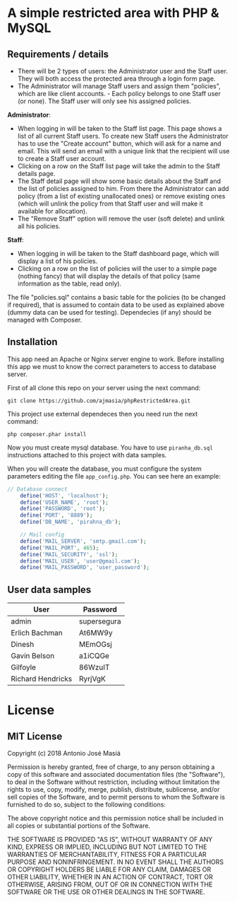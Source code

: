 # A simple restricted area with PHP & MySQL

## Requirements / details

- There will be 2 types of users: the Administrator user and the Staff user. They will both access the protected area through a login form page.
- The Administrator will manage Staff users and assign them "policies", which are like client accounts. - Each policy belongs to one Staff user (or none). The Staff user will only see his assigned policies.

**Administrator**:

- When logging in will be taken to the Staff list page. This page shows a list of all current Staff users.
  To create new Staff users the Administrator has to use the "Create account" button, which will ask for a name and email. This will send an email with a unique link that the recipient will use to create a Staff user account.
- Clicking on a row on the Staff list page will take the admin to the Staff details page.
- The Staff detail page will show some basic details about the Staff and the list of policies assigned to him. From there the Administrator can add policy (from a list of existing unallocated ones) or remove existing ones (which will unlink the policy from that Staff user and will make it available for allocation).
- The "Remove Staff" option will remove the user (soft delete) and unlink all his policies.

**Staff**:

- When logging in will be taken to the Staff dashboard page, which will display a list of his policies.
- Clicking on a row on the list of policies will the user to a simple page (nothing fancy) that will display the details of that policy (same information as the table, read only).

The file "policies.sql" contains a basic table for the policies (to be changed if required), that is assumed to contain data to be used as explained above (dummy data can be used for testing).
Dependecies (if any) should be managed with Composer.

## Installation

This app need an Apache or Nginx server engine to work. Before installing this app we must to know the correct parameters to access to database server.

First of all clone this repo on your server using the next command:

`git clone https://github.com/ajmasia/phpRestrictedArea.git`

This project use external dependeces then you need run the next command:

`php composer.phar install`

Now you must create mysql database. You have to use `piranha_db.sql` instructions attached to this project with data samples.

When you will create the database, you must configure the system parameters editing the file `app_config.php`. You can see here an example:

```php
// Database connect
    define('HOST', 'localhost');
    define('USER_NAME', 'root');
    define('PASSWORD', 'root');
    define('PORT', '8889');
    define('DB_NAME', 'pirahna_db');

    // Mail config
    define('MAIL_SERVER', 'smtp.gmail.com');
    define('MAIL_PORT', 465);
    define('MAIL_SECURITY', 'ssl');
    define('MAIL_USER', 'user@gmail.com');
    define('MAIL_PASSWORD', 'user_password');
```

## User data samples

| User              | Password    |
| ----------------- | ----------- |
| admin             | supersegura |
| Erlich Bachman    | At6MW9y     |
| Dinesh            | MEmOGsj     |
| Gavin Belson      | a1iCQGe     |
| Gilfoyle          | 86WzuIT     |
| Richard Hendricks | RyrjVgK     |

# License

## MIT License

Copyright (c) 2018 Antonio José Masiá

Permission is hereby granted, free of charge, to any person obtaining a copy of this software and associated documentation files (the "Software"), to deal in the Software without restriction, including without limitation the rights to use, copy, modify, merge, publish, distribute, sublicense, and/or sell copies of the Software, and to permit persons to whom the Software is furnished to do so, subject to the following conditions:

The above copyright notice and this permission notice shall be included in all copies or substantial portions of the Software.

THE SOFTWARE IS PROVIDED "AS IS", WITHOUT WARRANTY OF ANY KIND, EXPRESS OR IMPLIED, INCLUDING BUT NOT LIMITED TO THE WARRANTIES OF MERCHANTABILITY, FITNESS FOR A PARTICULAR PURPOSE AND NONINFRINGEMENT. IN NO EVENT SHALL THE AUTHORS OR COPYRIGHT HOLDERS BE LIABLE FOR ANY CLAIM, DAMAGES OR OTHER LIABILITY, WHETHER IN AN ACTION OF CONTRACT, TORT OR OTHERWISE, ARISING FROM, OUT OF OR IN CONNECTION WITH THE SOFTWARE OR THE USE OR OTHER DEALINGS IN THE SOFTWARE.
